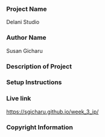 ### Project Name

Delani Studio

### Author Name

Susan Gicharu

### Description of Project



### Setup Instructions

### Live link

https://sgicharu.github.io/week_3_ip/

### Copyright Information

